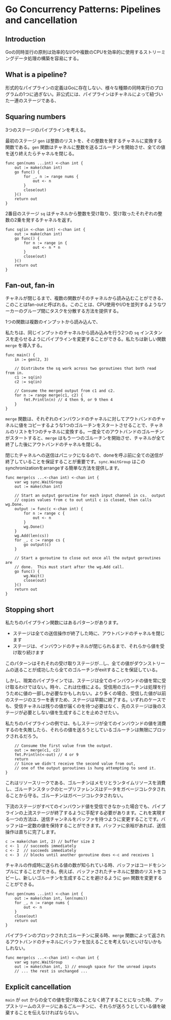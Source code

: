 # Go Concurrency Patterns: Pipelines and cancellation

## Introduction

Goの同時並行の原則は効率的なI/Oや複数のCPUを効率的に使用するストリーミングデータ処理の構築を容易にする。

## What is a pipeline?

形式的なパイプラインの定義はGoに存在しない、様々な種類の同時実行のプログラムの1つに過ぎない。非公式には、パイプラインはチャネルによって紐づいた一連のステージである、

## Squaring numbers

3つのステージのパイプラインを考える。

最初のステージ `gen` は整数のリストを、その整数を発するチャネルに変換する関数である。`gen` 関数はチャネルに整数を送るゴルーチンを開始させ、全ての値を送り終えたらチャネルを閉じる。

```golang
func gen(nums ...int) <-chan int {
	out := make(chan int)
	go func() {
		for _, n := range nums {
			out <- n
		}
		close(out)
	}()
	return out
}
```

2番目のステージ `sq` はチャネルから整数を受け取り、受け取ったそれぞれの整数の2乗を発するチャネルを返す。

```golang
func sq(in <-chan int) <-chan int {
	out := make(chan int)
	go func() {
		for n := range in {
			out <- n * n
		}
		close(out)
	}()
	return out
}
```

## Fan-out, fan-in

チャネルが閉じるまで、複数の関数がそのチャネルから読み込むことができる、このことはfan-outと呼ばれる。このことは、CPU使用やI/Oを並列するようなワーカーのグループ間にタスクを分散する方法を提供する。

1つの関数は複数のインプットから読み込んで、

私たちは、同じインプットのチャネルから読み込みを行う2つの `sq` インスタンスを走らせるようにパイプラインを変更することができる。私たちは新しい関数 `merge` を導入する。

```golang
func main() {
    in := gen(2, 3)

    // Distribute the sq work across two goroutines that both read from in.
    c1 := sq(in)
    c2 := sq(in)

    // Consume the merged output from c1 and c2.
    for n := range merge(c1, c2) {
        fmt.Println(n) // 4 then 9, or 9 then 4
    }
}
```

`merge` 関数は、それぞれのインバウンドのチャネルに対してアウトバンドのチャネルに値をコピーするような1つのゴルーチンをスタートさせることで、チャネルのリストを1つのチャネルに変換する。一度全てのアウトバンドのゴルーチンがスタートすると、`merge` はもう一つのゴルーチンを開始させ、チャネルが全て終了した後にアウトバンドのチャネルを閉じる。

閉じたチャネルへの送信はパニックになるので、doneを呼ぶ前に全ての送信が終了していることを保証することが重要です。`sync.WaitGroup` はこのsynchronizationをarrangeする簡単な方法を提供します。

```golang
func merge(cs ...<-chan int) <-chan int {
    var wg sync.WaitGroup
    out := make(chan int)

    // Start an output goroutine for each input channel in cs.  output
    // copies values from c to out until c is closed, then calls wg.Done.
    output := func(c <-chan int) {
        for n := range c {
            out <- n
        }
        wg.Done()
    }
    wg.Add(len(cs))
    for _, c := range cs {
        go output(c)
    }

    // Start a goroutine to close out once all the output goroutines are
    // done.  This must start after the wg.Add call.
    go func() {
        wg.Wait()
        close(out)
    }()
    return out
}
```

## Stopping short

私たちのパイプライン関数にはあるパターンがあります。

- ステージは全ての送信操作が終了した時に、アウトバンドのチャネルを閉じます
- ステージは、インバウンドのチャネルが閉じられるまで、それらから値を受け取り続けます

このパターンはそれそれの受け取りステージが...し、全ての値がダウンストリームの送ることが成功したら全てのゴルーチンがexitすることを保証している。

しかし、現実のパイプラインでは、ステージは全てのインバウンドの値を常に受け取るわけではない。時々、これは仕様による。受信用のゴルーチンは処理を行うために値の一部しか必要なかもしれない。より多くの場合、受信した値が以前のステージのエラーを表すため、ステージは早期に終了する。いずれのケースでも、受信チャネルは残りの値が届くのを待つ必要はなく、先のステージは後のステージが必要としない値を生成することを止めさせたい。

私たちのパイプラインの例では、もしステージが全てのインバウンドの値を消費するのを失敗したら、それらの値を送ろうとしているゴルーチンは無限にブロックされるだろう。

```golang
    // Consume the first value from the output.
    out := merge(c1, c2)
    fmt.Println(<-out) // 4 or 9
    return
    // Since we didn't receive the second value from out,
    // one of the output goroutines is hung attempting to send it.
}
```

これはリソースリークである、ゴルーチンはメモリとランタイムリソースを消費し、ゴルーチンスタックのヒープリファレンスはデータをガベージコレクタされることから守る。ゴルーチンはガベージコレクタされない。

下流のステージがすべてのインバウンド値を受信できなかった場合でも、パイプラインの上流ステージが終了するように手配する必要があります。これを実現する一つの方法は、送信チャンネルをバッファを持つように変更することです。バッファは一定数の値を保持することができます。バッファに余裕があれば、送信操作は直ちに完了します。

```golang
c := make(chan int, 2) // buffer size 2
c <- 1  // succeeds immediately
c <- 2  // succeeds immediately
c <- 3  // blocks until another goroutine does <-c and receives 1
```

チャネルの作成時に送られる値の数が知られている時、バッファはコードをシンプルにすることができる。例えば、バッファされたチャネルに整数のリストをコピーし、新しいゴルーチンを生成することを避けるように `gen` 関数を変更することができる。

```golang
func gen(nums ...int) <-chan int {
    out := make(chan int, len(nums))
    for _, n := range nums {
        out <- n
    }
    close(out)
    return out
}
```

パイプラインのブロックされたゴルーチンに戻る時、`merge` 関数によって返されるアウトバンドのチャネルにバッファを加えることを考えないといけないかもしれない。

```golang
func merge(cs ...<-chan int) <-chan int {
    var wg sync.WaitGroup
    out := make(chan int, 1) // enough space for the unread inputs
    // ... the rest is unchanged ...
```

## Explicit cancellation

`main` が `out` からの全ての値を受け取ることなく終了することになった時、アップストリームのステージにあるごルーチンに、それらが送ろうとしている値を破棄することを伝えなければならない。
